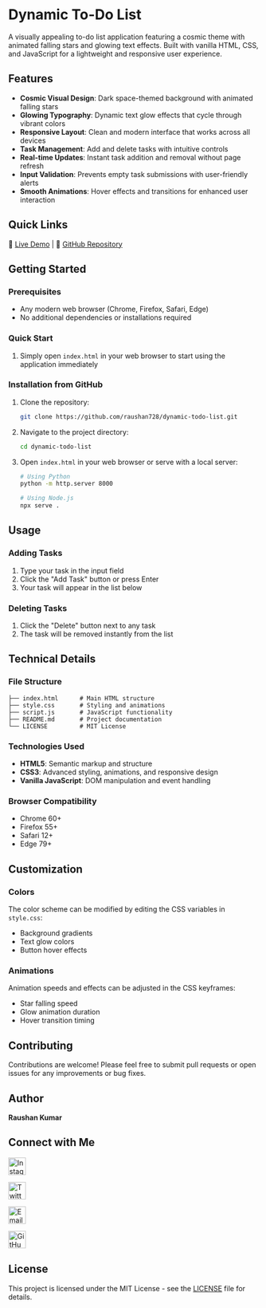 # Dynamic To-Do List

A visually appealing to-do list application featuring a cosmic theme with animated falling stars and glowing text effects. Built with vanilla HTML, CSS, and JavaScript for a lightweight and responsive user experience.

## Features

- **Cosmic Visual Design**: Dark space-themed background with animated falling stars
- **Glowing Typography**: Dynamic text glow effects that cycle through vibrant colors
- **Responsive Layout**: Clean and modern interface that works across all devices
- **Task Management**: Add and delete tasks with intuitive controls
- **Real-time Updates**: Instant task addition and removal without page refresh
- **Input Validation**: Prevents empty task submissions with user-friendly alerts
- **Smooth Animations**: Hover effects and transitions for enhanced user interaction

## Quick Links

📱 [Live Demo](https://raushan728.github.io/dynamic-todo-list) | 📂 [GitHub Repository](https://github.com/raushan728/dynamic-todo-list)

## Getting Started

### Prerequisites
- Any modern web browser (Chrome, Firefox, Safari, Edge)
- No additional dependencies or installations required

### Quick Start
1. Simply open `index.html` in your web browser to start using the application immediately

### Installation from GitHub
1. Clone the repository:
   ```bash
   git clone https://github.com/raushan728/dynamic-todo-list.git
   ```
2. Navigate to the project directory:
   ```bash
   cd dynamic-todo-list
   ```
3. Open `index.html` in your web browser or serve with a local server:
   ```bash
   # Using Python
   python -m http.server 8000
   
   # Using Node.js
   npx serve .
   ```

## Usage

### Adding Tasks
1. Type your task in the input field
2. Click the "Add Task" button or press Enter
3. Your task will appear in the list below

### Deleting Tasks
1. Click the "Delete" button next to any task
2. The task will be removed instantly from the list

## Technical Details

### File Structure
```
├── index.html      # Main HTML structure
├── style.css       # Styling and animations
├── script.js       # JavaScript functionality
├── README.md       # Project documentation
└── LICENSE         # MIT License
```

### Technologies Used
- **HTML5**: Semantic markup and structure
- **CSS3**: Advanced styling, animations, and responsive design
- **Vanilla JavaScript**: DOM manipulation and event handling

### Browser Compatibility
- Chrome 60+
- Firefox 55+
- Safari 12+
- Edge 79+

## Customization

### Colors
The color scheme can be modified by editing the CSS variables in `style.css`:
- Background gradients
- Text glow colors
- Button hover effects

### Animations
Animation speeds and effects can be adjusted in the CSS keyframes:
- Star falling speed
- Glow animation duration
- Hover transition timing

## Contributing

Contributions are welcome! Please feel free to submit pull requests or open issues for any improvements or bug fixes.

## Author

**Raushan Kumar**

## Connect with Me  

<p align="left">
  <!-- Instagram -->
  <a href="https://www.instagram.com/raushan_singh_29" target="_blank">
    <img src="https://cdn-icons-png.flaticon.com/512/2111/2111463.png" alt="Instagram" width="35" height="35"/>
  </a>
</p>

<p align="left">
  <!-- Twitter -->
  <a href="https://twitter.com/Raushan_090" target="_blank">
    <img src="https://cdn-icons-png.flaticon.com/512/733/733579.png" alt="Twitter" width="35" height="35"/>
  </a>
</p>

<p align="left">
  <!-- Email -->
  <a href="mailto:raushansinghrajpoot687@gmail.com">
    <img src="https://cdn-icons-png.flaticon.com/512/732/732200.png" alt="Email" width="35" height="35"/>
  </a>
</p>

<p align="left">
  <!-- GitHub -->
  <a href="https://github.com/raushan728" target="_blank">
    <img src="https://cdn-icons-png.flaticon.com/512/2111/2111432.png" alt="GitHub" width="35" height="35"/>
  </a>
</p>


## License

This project is licensed under the MIT License - see the [LICENSE](LICENSE) file for details.
